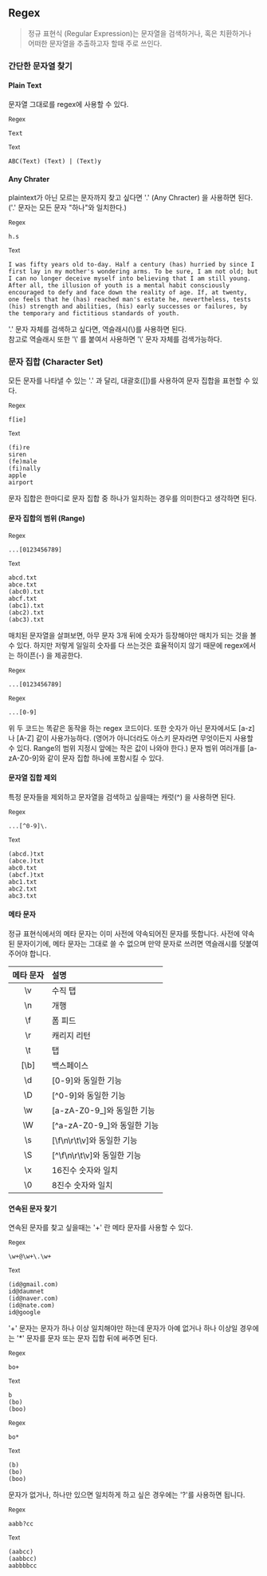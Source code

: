 ## Regex

> 정규 표현식 (Regular Expression)는 문자열을 검색하거나, 혹은 치환하거나 어떠한 문자열을 추출하고자 할때 주로 쓰인다.

### 간단한 문자열 찾기

#### Plain Text

문자열 그대로를 regex에 사용할 수 있다.

<small>Regex</small>
```
Text
```

<small>Text</small>
```
ABC(Text) (Text) | (Text)y
```

#### Any Chrater

plaintext가 아닌 모르는 문자까지 찾고 싶다면 '.' (Any Chracter) 을 사용하면 된다. ('.' 문자는 모든 문자 "하나"와 일치한다.)

<small>Regex</small>
```
h.s
```

<small>Text</small>
```
I was fifty years old to-day. Half a century (has) hurried by since I first lay in my mother's wondering arms. To be sure, I am not old; but I can no longer deceive myself into believing that I am still young. After all, the illusion of youth is a mental habit consciously encouraged to defy and face down the reality of age. If, at twenty, one feels that he (has) reached man's estate he, nevertheless, tests (his) strength and abilities, (his) early successes or failures, by the temporary and fictitious standards of youth.
```

'.' 문자 자체를 검색하고 싶다면, 역슬래시(\\)를 사용하면 된다.<br />
참고로 역슬래시 또한 '\\' 를 붙여서 사용하면 '\\' 문자 자체를 검색가능하다.

### 문자 집합 (Character Set)

모든 문자를 나타낼 수 있는 '.' 과 달리, 대괄호([])를 사용하여 문자 집합을 표현할 수 있다.

<small>Regex</small>
```
f[ie]
```

<small>Text</small>
```
(fi)re
siren
(fe)male
(fi)nally
apple
airport
```

문자 집합은 한마디로 문자 집합 중 하나가 일치하는 경우를 의미한다고 생각하면 된다.

#### 문자 집합의 범위 (Range)

<small>Regex</small>
```
...[0123456789]
```

<small>Text</small>
```
abcd.txt
abce.txt
(abc0).txt
abcf.txt
(abc1).txt
(abc2).txt
(abc3).txt
```

매치된 문자열을 살펴보면, 아무 문자 3개 뒤에 숫자가 등장해야만 매치가 되는 것을 볼 수 있다. 하지만 저렇게 일일히 숫자를 다 쓰는것은 효율적이지 않기 때문에 regex에서는 하이픈(-) 을 제공한다.

<small>Regex</small>
```
...[0123456789]
```

<small>Regex</small>
```
...[0-9]
```

위 두 코드는 똑같은 동작을 하는 regex 코드이다. 또한 숫자가 아닌 문자에서도 [a-z]나 [A-Z] 같이 사용가능하다. (영어가 아니더라도 아스키 문자라면 무엇이든지 사용할 수 있다. Range의 범위 지정시 앞에는 작은 값이 나와야 한다.)
문자 범위 여러개를 [a-zA-Z0-9]와 같이 문자 집합 하나에 포함시킬 수 있다.

#### 문자열 집합 제외

특정 문자들을 제외하고 문자열을 검색하고 싶을때는 캐럿(^) 을 사용하면 된다.

<small>Regex</small>
```
...[^0-9]\.
```

<small>Text</small>
```
(abcd.)txt
(abce.)txt
abc0.txt
(abcf.)txt
abc1.txt
abc2.txt
abc3.txt
```

#### 메타 문자

정규 표현식에서의 메타 문자는 이미 사전에 약속되어진 문자를 뜻합니다. 사전에 약속된 문자이기에, 메타 문자는 그대로 쓸 수 없으며 만약 문자로 쓰려면 역슬래시를 덧붙여 주어야 합니다.

| 메타 문자 | 설명 |
| :-: | :- |
| \v | 수직 탭 |
| \n | 개행 |
| \f | 폼 피드 |
| \r | 캐리지 리턴 |
| \t | 탭 |
| [\b] | 백스페이스 |
| \d | [0-9]와 동일한 기능 |
| \D | [^0-9]와 동일한 기능 |
| \w | [a-zA-Z0-9_]와 동일한 기능 |
| \W | [^a-zA-Z0-9_]와 동일한 기능 |
| \s| [\f\n\r\t\v]와 동일한 기능 |
| \S | [^\f\n\r\t\v]와 동일한 기능 |
| \x | 16진수 숫자와 일치 |
| \0 | 8진수 숫자와 일치 |

#### 연속된 문자 찾기

연속된 문자를 찾고 싶을때는 '+' 란 메타 문자를 사용할 수 있다.

<small>Regex</small>
```
\w+@\w+\.\w+
```

<small>Text</small>
```
(id@gmail.com)
id@daumnet
(id@naver.com)
(id@nate.com)
id@google
```

'+' 문자는 문자가 하나 이상 일치해야만 하는데 문자가 아예 없거나 하나 이상일 경우에는 '*' 문자를 문자 또는 문자 집합 뒤에 써주면 된다.

<small>Regex</small>
```
bo+
```

<small>Text</small>
```
b
(bo)
(boo)
```

<small>Regex</small>
```
bo*
```

<small>Text</small>
```
(b)
(bo)
(boo)
```

문자가 없거나, 하나만 있으면 일치하게 하고 싶은 경우에는 '?'를 사용하면 됩니다.

<small>Regex</small>
```
aabb?cc
```

<small>Text</small>
```
(aabcc)
(aabbcc)
aabbbbcc
```